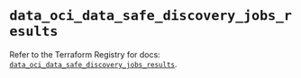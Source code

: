 # `data_oci_data_safe_discovery_jobs_results`

Refer to the Terraform Registry for docs: [`data_oci_data_safe_discovery_jobs_results`](https://registry.terraform.io/providers/hashicorp/oci/7.19.0/docs/data-sources/data_safe_discovery_jobs_results).
